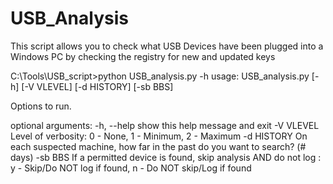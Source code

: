 # USB_Analysis
This script allows you to check what USB Devices have been plugged into a Windows PC by checking the registry for new and updated keys


C:\Tools\USB_script>python USB_analysis.py -h
usage: USB_analysis.py [-h] [-V VLEVEL] [-d HISTORY] [-sb BBS]

Options to run.

optional arguments:
  -h, --help  show this help message and exit
  -V VLEVEL   Level of verbosity: 0 - None, 1 - Minimum, 2 - Maximum
  -d HISTORY  On each suspected machine, how far in the past do you want to
              search? (# days)
  -sb BBS     If a permitted device is found, skip analysis AND do not log : y
              - Skip/Do NOT log if found, n - Do NOT skip/Log if found
